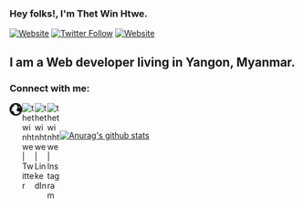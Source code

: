 ### Hey folks!, I'm Thet Win Htwe.

[![Website](https://img.shields.io/github/followers/thetwinhtwe?label=Thet%20Win%20Htwe&style=social)](https://github.com/thetwinhtwe)
[![Twitter Follow](https://img.shields.io/twitter/follow/thetwinhtwe?label=Thet%20Win%20Htwe&style=social)](https://twitter.com/thetwinhtwe)
[![Website](https://img.shields.io/website?down_color=lightdrey&down_message=offline&label=THETWINHTWE.COM&style=social&up_color=blue&up_message=online&url=http%3A%2F%2Fwww.thetwinhtwe.com)](http://www.thetwinhtwe.com)
## I am a Web developer living in Yangon, Myanmar.

### Connect with me:

[<img align="left" alt="thetwinhtwe.com" width="22px" src="https://raw.githubusercontent.com/iconic/open-iconic/master/svg/globe.svg" />][website]
[<img align="left" alt="thetwinhtwe | Twitter" width="22px" src="https://cdn.jsdelivr.net/npm/simple-icons@v3/icons/twitter.svg" />][twitter]
[<img align="left" alt="thetwinhtwe | LinkedIn" width="22px" src="https://cdn.jsdelivr.net/npm/simple-icons@v3/icons/linkedin.svg" />][linkedin]
[<img align="left" alt="thetwinhtwe | Instagram" width="22px" src="https://cdn.jsdelivr.net/npm/simple-icons@v3/icons/instagram.svg" />][instagram]

<br />

[website]: http://www.thetwinhtwe.com
[twitter]: https://twitter.com/thetwinhtwe
[instagram]: https://instagram.com/thetwinhtwe2020
[linkedin]: https://linkedin.com/in/thetwinhtwe

<br />

[![Anurag's github stats](https://github-readme-stats.vercel.app/api?username=thetwinhtwe&show_icons=true)](https://github.com/thetwinhtwe)

